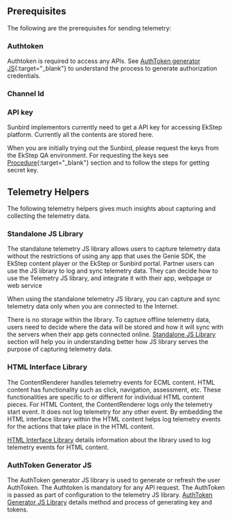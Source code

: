 ## Prerequisites

The following are the prerequisites for sending telemetry:

### Authtoken  

Authtoken is required to access any APIs. See [AuthToken generator JS](developer-docs/telemetry/authtokengenerator_jslibrary){:target="_blank"} to understand the process to generate authorization credentials.

### Channel Id 

### API key

Sunbird implementors currently need to get a API key for accessing EkStep platform. Currently all the contents are stored here.

When you are initially trying out the Sunbird, please request the keys from the EkStep QA environment. For requesting the keys see [Procedure](developer-docs/telemetry/authtokengenerator_jslibrary/#procedure){:target="_blank"} section and to follow the steps for getting secret key.  

## Telemetry Helpers

The following telemetry helpers gives much insights about capturing and collecting the telemetry data. 

### Standalone JS Library

The standalone telemetry JS library allows users to capture telemetry data without the restrictions of using any app that uses the Genie SDK, the EkStep content player or the EkStep or Sunbird portal. Partner users can use the JS library to log and sync telemetry data. They can decide how to use the Telemetry JS library, and integrate it with their app, webpage or web service

When using the standalone telemetry JS library, you can capture and sync telemetry data only when you are connected to the Internet.

There is no storage within the library. To capture offline telemetry data, users need to decide where the data will be stored and how it will sync with the servers when their app gets connected online. [Standalone JS Library](jslibrary.md) section will help you in understanding better how JS library serves the purpose of capturing telemetry data.

### HTML Interface Library

The ContentRenderer handles telemetry events for ECML content. HTML content has functionality such as click, navigation, assessment, etc. These functionalities are specific to or different for individual HTML content pieces. For HTML Content, the ContentRenderer logs only the telemetry start event. It does not log telemetry for any other event. By embedding the HTML interface library within the HTML content helps log telemetry events for the actions that take place in the HTML content.

[HTML Interface Library](html_interface_library.md) details information about the library used to log telemetry events for HTML content.

### AuthToken Generator JS

The AuthToken generator JS library is used to generate or refresh the user AuthToken. The Authtoken is mandatory for any API request. The AuthToken is passed as part of configuration to the telemetry JS library. [AuthToken Generator JS Library](authtokengenerator_jslibrary.md) details method and process of generating key and tokens.

